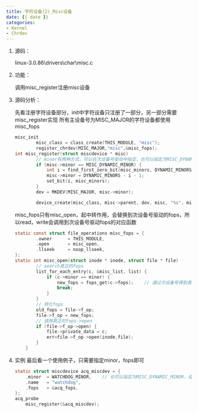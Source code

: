 ```yaml
---
title: 字符设备(2)_Misc设备
date: {{ date }}
categories: 
- Kernel
- Chrdev
---
```


1. 源码：

   linux-3.0.86\drivers\char\misc.c

2. 功能：

   调用misc_register注册misc设备
<!-- more -->
3. 源码分析：

    先看注册字符设备部分，init中字符设备只注册了一部分，另一部分需要misc_register实现
    所有主设备号为MISC_MAJOR的字符设备都使用misc_fops

    ```c
    misc_init
            misc_class = class_create(THIS_MODULE, "misc");
            register_chrdev(MISC_MAJOR,"misc",&misc_fops);
    int misc_register(struct miscdevice * misc)
            // minor有两种方式，可以在次设备号驱动中指定，也可以指定为MISC_DYNAMIC_MINOR，misc驱动框架中找到空位自动分配
            if (misc->minor == MISC_DYNAMIC_MINOR) {
                int i = find_first_zero_bit(misc_minors, DYNAMIC_MINORS);
                misc->minor = DYNAMIC_MINORS - i - 1;
                set_bit(i, misc_minors);
            }
            dev = MKDEV(MISC_MAJOR, misc->minor);

            device_create(misc_class, misc->parent, dev, misc, "%s", misc->name);
    ```

    misc_fops只有misc_open，起中转作用，会替换到次设备号驱动的fops，所以read，write会调用到次设备号驱动fops的对应函数

    ```c
    static const struct file_operations misc_fops = {
            .owner		= THIS_MODULE,
            .open		= misc_open,
            .llseek		= noop_llseek,
    };
    static int misc_open(struct inode * inode, struct file * file)
            // search真正的fops
            list_for_each_entry(c, &misc_list, list) {
	            if (c->minor == minor) {
		            new_fops = fops_get(c->fops);    // 通过次设备号得到真正的fops
		            break;
	            }
            }
            // 转化fops
            old_fops = file->f_op;
            file->f_op = new_fops;
            // 调用真正的fops->open
            if (file->f_op->open) {
	            file->private_data = c;
                err=file->f_op->open(inode,file);
            }
        }
    ```

4. 实例
    最后看一个使用例子，只需要指定minor，fops即可
    ```c
    static struct miscdevice acq_miscdev = {
        .minor	= WATCHDOG_MINOR,    // 也可以指定为MISC_DYNAMIC_MINOR，自动分配
        .name	= "watchdog",
        .fops	= &acq_fops,
    };
    acq_probe
        misc_register(&acq_miscdev);
    ```
